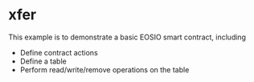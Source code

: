 # xfer

This example is to demonstrate a basic EOSIO smart contract, including

- Define contract actions
- Define a table
- Perform read/write/remove operations on the table
